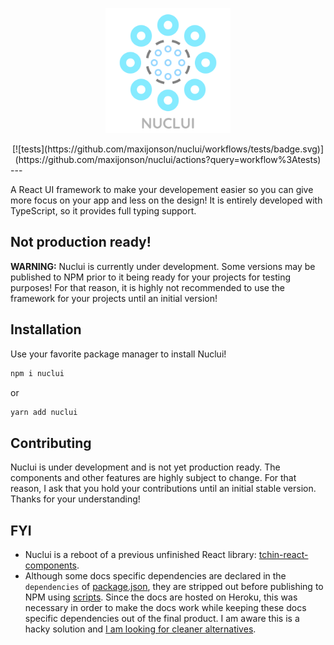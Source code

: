 <p align="center">
    <a href="http://nuclui.chintristan.io/">
        <img src="docs/public/assets/images/logo-name.png" alt="Nuclui Logo" width="200" />
    </a>
</p>
<div align="center">
    [![tests](https://github.com/maxijonson/nuclui/workflows/tests/badge.svg)](https://github.com/maxijonson/nuclui/actions?query=workflow%3Atests)
</div>
---

A React UI framework to make your developement easier so you can give more focus on your app and less on the design! It is entirely developed with TypeScript, so it provides full typing support.

## Not production ready!

**WARNING:** Nuclui is currently under development. Some versions may be published to NPM prior to it being ready for your projects for testing purposes! For that reason, it is highly not recommended to use the framework for your projects until an initial version!

## Installation

Use your favorite package manager to install Nuclui!

```bash
npm i nuclui
```

or

```bash
yarn add nuclui
```

## Contributing

Nuclui is under development and is not yet production ready. The components and other features are highly subject to change. For that reason, I ask that you hold your contributions until an initial stable version. Thanks for your understanding!

## FYI

-   Nuclui is a reboot of a previous unfinished React library: [tchin-react-components](https://github.com/maxijonson/tchin-react-components).
-   Although some docs specific dependencies are declared in the `dependencies` of [package.json](./package.json), they are stripped out before publishing to NPM using [scripts](./scripts/prepublishOnly.js). Since the docs are hosted on Heroku, this was necessary in order to make the docs work while keeping these docs specific dependencies out of the final product. I am aware this is a hacky solution and [I am looking for cleaner alternatives](https://stackoverflow.com/questions/62460197/how-do-you-exclude-certain-dependencies-from-being-published-with-npm).
